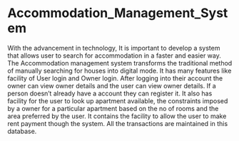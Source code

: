 # Accommodation_Management_System
With the advancement in technology, It is important to develop a system that allows user to search for accommodation in a faster and easier way. The Accommodation management system transforms the traditional method of manually searching for houses into digital mode. It has many features like facility of User login and Owner login. After logging into their account the owner can view owner details and the user can view owner details. If a person doesn’t already have a account they can register it. It also has facility for the user to look up apartment available, the constraints imposed by a owner for a particular apartment based on the no of rooms and the area preferred by the user. It contains the facility to allow the user to make rent payment though the system. All the transactions are maintained in this database.
